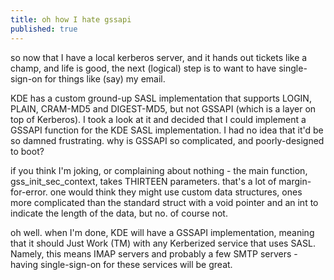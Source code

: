 ```yaml
---
title: oh how I hate gssapi
published: true
---
```


so now that I have a local kerberos server, and it hands out tickets
like a champ, and life is good, the next (logical) step is to want to
have single-sign-on for things like (say) my email.

KDE has a custom ground-up SASL implementation that supports LOGIN,
PLAIN, CRAM-MD5 and DIGEST-MD5, but not GSSAPI (which is a layer on top
of Kerberos). I took a look at it and decided that I could implement a
GSSAPI function for the KDE SASL implementation. I had no idea that it'd
be so damned frustrating. why is GSSAPI so complicated, and
poorly-designed to boot?

if you think I'm joking, or complaining about nothing - the main
function, gss\_init\_sec\_context, takes THIRTEEN parameters. that's a
lot of margin-for-error. one would think they might use custom data
structures, ones more complicated than the standard struct with a void
pointer and an int to indicate the length of the data, but no. of course
not.

oh well. when I'm done, KDE will have a GSSAPI implementation, meaning
that it should Just Work (TM) with any Kerberized service that uses
SASL. Namely, this means IMAP servers and probably a few SMTP servers -
having single-sign-on for these services will be great.
